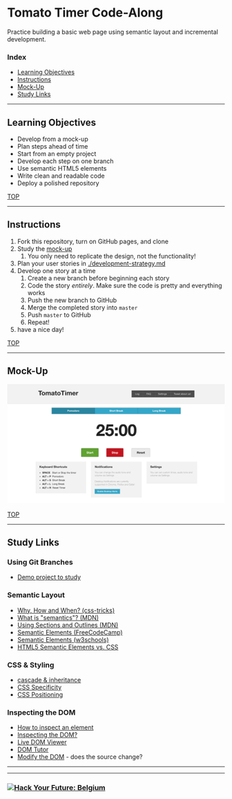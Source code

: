 # Tomato Timer Code-Along

Practice building a basic web page using semantic layout and incremental development.

### Index

* [Learning Objectives](#learning-objectives)
* [Instructions](#instructions)
* [Mock-Up](#mock-up)
* [Study Links](#study-links)

---

## Learning Objectives

* Develop from a mock-up
* Plan steps ahead of time
* Start from an empty project
* Develop each step on one branch
* Use semantic HTML5 elements
* Write clean and readable code
* Deploy a polished repository

[TOP](#tomato-timer-code-along)

---

## Instructions

1. Fork this repository, turn on GitHub pages, and clone
1. Study the [mock-up](#mock-up) 
    1. You only need to replicate the design, not the functionality!
1. Plan your user stories in [./development-strategy.md](./development-strategy.md)
1. Develop one story at a time
    1. Create a new branch before beginning each story
    1. Code the story _entirely_. Make sure the code is pretty and everything works
    1. Push the new branch to GitHub
    1. Merge the completed story into `master`
    1. Push `master` to GitHub
    1. Repeat!
1. have a nice day!

[TOP](#tomato-timer-code-along)

---

## Mock-Up

[![tomato timer screen shot](./assets/tomato-timer-screen-shot.png)](https://tomato-timer.com)


[TOP](#tomato-timer-code-along)

---

## Study Links

### Using Git Branches

* [Demo project to study](https://github.com/hackyourfuturebelgium/built-with-branches)

### Semantic Layout

* [Why, How and When? (css-tricks)](https://css-tricks.com/why-how-and-when-to-use-semantic-html-and-aria/)
* [What is "semantics"? (MDN)](https://developer.mozilla.org/en-US/docs/Glossary/semantics)
* [Using Sections and Outlines (MDN)](https://developer.mozilla.org/en-US/docs/Web/Guide/HTML/Using_HTML_sections_and_outlines)
* [Semantic Elements (FreeCodeCamp)](https://guide.freecodecamp.org/html/html5-semantic-elements/)
* [Semantic Elements (w3schools)](https://www.w3schools.com/html/html5_semantic_elements.asp)
* [HTML5 Semantic Elements vs. CSS](https://stackoverflow.com/questions/16767617/semantic-html5-structure-versus-css-layout-needs)

### CSS & Styling

* [cascade & inheritance](https://developer.mozilla.org/en-US/docs/Learn/CSS/Building_blocks/Cascade_and_inheritance)
* [CSS Specificity](https://css-tricks.com/specifics-on-css-specificity/)
* [CSS Positioning](https://css-tricks.com/almanac/properties/p/position/)

### Inspecting the DOM

* [How to inspect an element](https://www.lifewire.com/get-inspect-element-tool-for-browser-756549)
* [Inspecting the DOM?](https://hackyourfuture.be/inspecting-the-dom)
* [Live DOM Viewer](https://software.hixie.ch/utilities/js/live-dom-viewer/?%3C!DOCTYPE%20html%3E%0A%3Chtml%3E%0A%0A%3Chead%3E%0A%20%20%3Cmeta%20charset%3D%27utf-8%27%3E%0A%20%20%3Cstyle%3E%0A%20%20%20%20.container%20%7B%0A%20%20%20%20%20%20display%3A%20flex%3B%0A%20%20%20%20%20%20flex-direction%3A%20column%3B%0A%20%20%20%20%7D%0A%0A%20%20%20%20.above%20%7B%0A%20%20%20%20%20%20order%3A%201%3B%0A%20%20%20%20%7D%0A%0A%20%20%20%20.below%20%7B%0A%20%20%20%20%20%20order%3A%202%3B%0A%20%20%20%20%7D%0A%20%20%3C%2Fstyle%3E%0A%3C%2Fhead%3E%0A%0A%3Cbody%3E%0A%20%20%3Cdiv%20class%3D%22container%22%3E%0A%20%20%20%20%3Cp%20id%3D%22p-1%22%20class%3D%22below%22%3E%0A%20%20%20%20%20%20first%20p%0A%20%20%20%20%3C%2Fp%3E%0A%20%20%20%20%3Cp%20id%3D%22p-2%22%20class%3D%22above%22%3E%0A%20%20%20%20%20%20second%20p%0A%20%20%20%20%3C%2Fp%3E%0A%20%20%3C%2Fdiv%3E%0A%3C%2Fbody%3E%0A%0A%3C%2Fhtml%3E%0A)
* [DOM Tutor](https://janke-learning.org/dom-tutor)
* [Modify the DOM](https://zapier.com/blog/inspect-element-tutorial/) - does the source change?


---
---

### <a href="https://hackyourfuture.be" target="_blank"><img src="https://user-images.githubusercontent.com/18554853/63941625-4c7c3d00-ca6c-11e9-9a76-8d5e3632fe70.jpg" width="100" height="100" alt="Hack Your Future: Belgium"></a>
